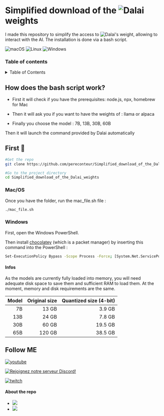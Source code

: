 # Simplified download of the ![Dalai](https://github.com/cocktailpeanut/dalai) weights 
I made this repository to simplify the access to ![Dalai's weight](https://github.com/cocktailpeanut/dalai), allowing to interact with the AI. The installation is done via a bash script.

![macOS](https://img.shields.io/badge/-macOS-%23999999?style=flat-square&logo=macos&logoColor=white) 
![Linux](https://img.shields.io/badge/-Linux-%23FCC624?style=flat-square&logo=linux&logoColor=white)
![Windows](https://img.shields.io/badge/-Windows-%230078D6?style=flat-square&logo=windows&logoColor=white)

### Table of contents

<details>
  <summary>Table of Contents</summary>
  <ol>
    <li>
      <a href="#how-does-the-bash-script-work">How does the bash script work?</a>
    </li>
    <li>
      <a href="#first-">First 🚀</a>
      <ul>
        <li><a href="#macos">Mac/OS</a></li>
        <li><a href="#">Windows</a></li>
        <li><a href="#">Linux</a></li>
      </ul>
    </li>
    <li><a href="#infos">Infos</a></li>
    <li><a href="#follow-me">Follow ME</a></li>
    <li><a href="#about-the-repo">About the repo</a></li>
  </ol>
</details>


## How does the bash script work?

- First it will check if you have the prerequisites: node.js, npx, homebrew for Mac

- Then it will ask you if you want to have the weights of : llama or alpaca

- Finally you choose the model : 7B, 13B, 30B, 60B

Then it will launch the command provided by Dalai automatically

## First 🚀

```bash
#Get the repo
git clone https://github.com/pereconteur/Simplified_download_of_the_Dalai_weights

#Go to the project directory
cd Simplified_download_of_the_Dalai_weights
```

### Mac/OS

Once you have the folder, run the mac_file.sh file :

```bash
./mac_file.sh
```

### Windows

First, open the Windows PowerShell. 

Then install [chocolatey](https://chocolatey.org/install#individual) (which is a packet manager) by inserting this command into the PowerShell : 

```bash
Set-ExecutionPolicy Bypass -Scope Process -Force; [System.Net.ServicePointManager]::SecurityProtocol = [System.Net.ServicePointManager]::SecurityProtocol -bor 3072; iex ((New-Object System.Net.WebClient).DownloadString('https://community.chocolatey.org/install.ps1'))
```

#### Infos

As the models are currently fully loaded into memory, you will need adequate disk space to save them and sufficient RAM to load them. At the moment, memory and disk requirements are the same.

| Model | Original size | Quantized size (4-bit) |
|------:|--------------:|-----------------------:|
|    7B |         13 GB |                 3.9 GB |
|   13B |         24 GB |                 7.8 GB |
|   30B |         60 GB |                19.5 GB |
|   65B |        120 GB |                38.5 GB |



## Follow ME

[![youtube](https://img.shields.io/youtube/channel/subscribers/UC5XJLz-Gnv8_T61wMXu-K-A?label=PereConteur&style=social)](https://www.youtube.com/channel/UC5XJLz-Gnv8_T61wMXu-K-A)

[![Rejoignez notre serveur Discord!](https://img.shields.io/badge/Discord-Join%20our%20server-blue?style=for-the-badge&logo=discord)](https://discord.gg/xY63gyVfaR)


[![twitch](https://img.shields.io/twitch/status/pereconteur?label=PereConteur&style=social)](https://www.twitch.tv/pereconteur)

#### About the repo

 - ![](https://img.shields.io/github/repo-size/pereconteur/Simplified_download_of_the_Dalai_weights)
 - ![](https://img.shields.io/github/last-commit/pereconteur/Simplified_download_of_the_Dalai_weights)

